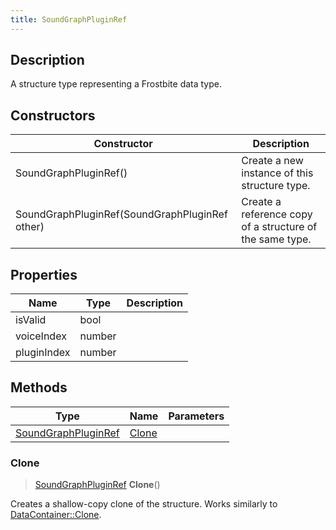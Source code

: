 ```yaml
---
title: SoundGraphPluginRef
---
```

## Description

A structure type representing a Frostbite data type.

## Constructors

| Constructor                                    | Description                                              |
| ---------------------------------------------- | -------------------------------------------------------- |
| SoundGraphPluginRef()                          | Create a new instance of this structure type.            |
| SoundGraphPluginRef(SoundGraphPluginRef other) | Create a reference copy of a structure of the same type. |

## Properties

| Name        | Type   | Description |
| ----------- | ------ | ----------- |
| isValid     | bool   |             |
| voiceIndex  | number |             |
| pluginIndex | number |             |

## Methods

| Type                                       | Name            | Parameters |
| ------------------------------------------ | --------------- | ---------- |
| [SoundGraphPluginRef](/vext/ref/fb/soundgraphpluginref/) | [Clone](#clone) |            |

### Clone

> [SoundGraphPluginRef](/vext/ref/fb/soundgraphpluginref/) **Clone**()

Creates a shallow-copy clone of the structure. Works similarly to [DataContainer::Clone](/vext/ref/shared/class/datacontainer#clone).
